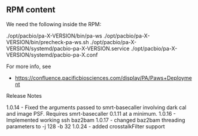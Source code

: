 ## RPM content
We need the following inside the RPM:

./opt/pacbio/pa-X-VERSION/bin/pa-ws
./opt/pacbio/pa-X-VERSION/bin/precheck-pa-ws.sh
./opt/pacbio/pa-X-VERSION/systemd/pacbio-pa-X-VERSION.service
./opt/pacbio/pa-X-VERSION/systemd/pacbio-pa-X.conf

For more info, see

* https://confluence.pacificbiosciences.com/display/PA/Paws+Deployment

Release Notes


1.0.14 - Fixed the arguments passed to smrt-basecaller involving dark cal and image PSF. Requires smrt-basecaller 0.1.11 at a minimum.
1.0.16 - Implemented working ssh baz2bam
1.0.17 - changed baz2bam threading parameters to -j 128 -b 32
1.0.24 - added crosstalkFilter support
